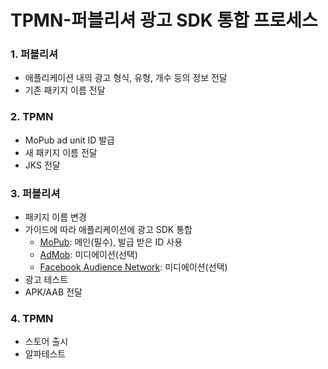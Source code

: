 # TPMN-퍼블리셔 광고 SDK 통합 프로세스

### 1. 퍼블리셔
- 애플리케이션 내의 광고 형식, 유형, 개수 등의 정보 전달
- 기존 패키지 이름 전달

### 2. TPMN
- MoPub ad unit ID 발급
- 새 패키지 이름 전달
- JKS 전달

### 3. 퍼블리셔
- 패키지 이름 변경
- 가이드에 따라 애플리케이션에 광고 SDK 통합
    +  [MoPub](https://github.com/tpmn/mopub-android-tpmn-guide/tree/master/mopub): 메인(필수), 발급 받은 ID 사용
    + [AdMob](https://github.com/tpmn/mopub-android-tpmn-guide/tree/master/admob): 미디에이션(선택)
    + [Facebook Audience Network](https://github.com/tpmn/mopub-android-tpmn-guide/tree/master/facebookaudiencenetwork): 미디에이션(선택)
- 광고 테스트
- APK/AAB 전달

### 4. TPMN
- 스토어 출시
- 알파테스트
